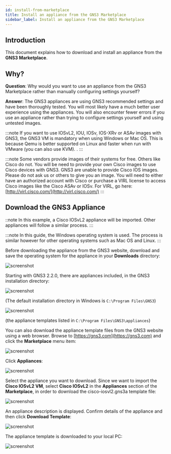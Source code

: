 ```yaml
---
id: install-from-marketplace
title: Install an appliance from the GNS3 Marketplace
sidebar_label: Install an appliance from the GNS3 Marketplace
---
```


## Introduction
This document explains how to download and install an appliance from the **GNS3 Marketplace**.

## Why?

**Question**: Why would you want to use an appliance from the GNS3 Marketplace rather than manually configuring settings yourself?

**Answer**: The GNS3 appliances are using GNS3 recommended settings and  have been thoroughly tested. You will most likely have a much better user experience using the appliances. You will also encounter fewer errors if you use an appliance rather than trying to configure settings yourself and using untested images.

:::note
If you want to use IOSvL2, IOU, IOSv, IOS-XRv or ASAv images with GNS3, the GNS3 VM is mandatory when using Windows or Mac OS. This is because Qemu is better supported on Linux and faster when run with VMware (you can also use KVM). .
:::

:::note
Some vendors provide images of their systems for free. Others like Cisco do not. You will be need to provide your own Cisco images to use Cisco devices with GNS3. GNS3 are unable to provide Cisco IOS images. Please do not ask us or others to give you an image. You will need to either have an authorized account with Cisco or purchase a VIRL license to access Cisco images like the Cisco ASAv or IOSv. For VIRL, go here: [http://virl.cisco.com/](http://virl.cisco.com/)
:::

## Download the GNS3 Appliance

::note
In this example, a Cisco IOSvL2 appliance will be imported. Other appliances will follow a similar process.
:::

:::note
In this guide, the Windows operating system is used. The process is similar however for other operating systems such as Mac OS and Linux.
:::

Before downloading the appliance from the GNS3 website, download and save the operating system for the appliance in your **Downloads** directory:

![screenshot](../../img/install-from-marketplace/1.jpg)

Starting with GNS3 2.2.0, there are appliances included, in the GNS3 installation directory:

![screenshot](../../img/install-from-marketplace/2.jpg)

(The default installation directory in Windows is ```C:\Program Files\GNS3```)

![screenshot](../../img/install-from-marketplace/3.jpg)

(the appliance templates listed in ```C:\Program Files\GNS3\appliances```)

You can also download the appliance template files from the GNS3 website using a web browser. Browse to [https://gns3.com](https://gns3.com) and click the **Marketplace** menu item:

![screenshot](../../img/install-from-marketplace/4.jpg)

Click **Appliances**:

![screenshot](../../img/install-from-marketplace/5.jpg)

Select the appliance you want to download. Since we want to import the **Cisco IOSvL2 VM**, select **Cisco IOSvL2** in the **Appliances** section of the **Marketplace**, in order to download the cisco-iosvl2.gns3a template file:

![screenshot](../../img/install-from-marketplace/6.jpg)

An appliance description is displayed. Confirm details of the appliance and then click **Download Template**:

![screenshot](../../img/install-from-marketplace/7.jpg)

The appliance template  is downloaded to your local PC:

![screenshot](../../img/install-from-marketplace/8.jpg)
